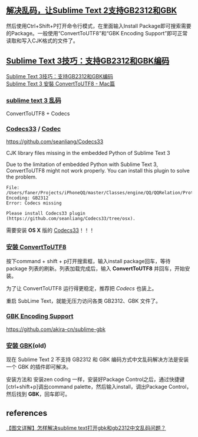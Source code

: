 ## [解决乱码，让Sublime Text 2支持GB2312和GBK](http://zqpythonic.qiniucdn.com/data/20121229193556/index.html)
然后使用Ctrl+Shift+P打开命令行模式，在里面输入Install Package即可搜索需要的Package。一般使用“ConvertToUTF8”和“GBK Encoding Support”即可正常读取和写入CJK格式的文件了。

## [Sublime Text 3技巧：支持GB2312和GBK编码](http://blog.csdn.net/ubuntulover/article/details/21101979)
[Sublime Text 3技巧：支持GB2312和GBK编码](http://www.cnblogs.com/niray/p/4718094.html)  
[Sublime Text 3 安裝 ConvertToUTF8 - Mac篇](http://shazi.info/sublime-text-3-%E5%AE%89%E8%A3%9D-converttoutf8-with-package-control-mac%E7%AF%87/)

### [sublime text 3 乱码](http://www.cnblogs.com/fengtengfei/p/4136364.html)
ConvertToUTF8 + Codecs

### [Codecs33](https://packagecontrol.io/packages/Codecs33) / [Codec](https://packagecontrol.io/packages/Codec)
https://github.com/seanliang/Codecs33

CJK library files missing in the embedded Python of Sublime Text 3

Due to the limitation of embedded Python with Sublime Text 3, ConvertToUTF8 might not work properly. You can install this plugin to solve the problem.

```
File: /Users/faner/Projects/iPhoneQQ/master/Classes/engine/QQ/QQRelation/Protocol/oidb_0x7c4.proto
Encoding: GB2312
Error: Codecs missing

Please install Codecs33 plugin (https://github.com/seanliang/Codecs33/tree/osx).
```

需要安装 **OS X** 版的 [Codecs33]((https://github.com/seanliang/Codecs33/tree/osx))！！！

### [安装 ConvertToUTF8](https://hack0nair.me/2014-09-01-gb2312-and-gbk-support-on-sublime-text-for-osx/)

按下command + shift + p打开搜索框，输入install package回车，等待 package 列表的刷新。列表加载完成后，输入 **ConvertToUTF8** 并回车，开始安装。

为了让 ConvertToUTF8 运行得更稳定，推荐把 _Codecs_ 也装上。

重启 SubLime Text，就能无压力访问各类 GB2312、GBK 文件了。

### [GBK Encoding Support](https://packagecontrol.io/packages/GBK%20Encoding%20Support)
https://github.com/akira-cn/sublime-gbk

### [安装 GBK](http://www.unicac.cn/share/Sublime-Text-2-layout.html)(old)
现在 Sublime Text 2 不支持 GB2312 和 GBK 编码方式中文乱码解决方法是安装一个 GBK 的插件即可解决。

安装方法和 安装zen coding 一样，安装好Package Control之后，通过快捷键[ctrl+shift+p]调出command palette，然后输入install，调出Package Control，然后找到 **GBK**，回车即可。

## references
[【图文详解】怎样解决sublime text打开gbk和gb2312中文乱码问题？](http://bbs.iaixue.com/forum.php?mod=viewthread&tid=1074)
